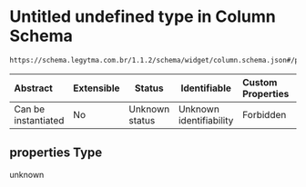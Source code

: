 # Untitled undefined type in Column Schema

```txt
https://schema.legytma.com.br/1.1.2/schema/widget/column.schema.json#/properties
```




| Abstract            | Extensible | Status         | Identifiable            | Custom Properties | Additional Properties | Access Restrictions | Defined In                                                                         |
| :------------------ | ---------- | -------------- | ----------------------- | :---------------- | --------------------- | ------------------- | ---------------------------------------------------------------------------------- |
| Can be instantiated | No         | Unknown status | Unknown identifiability | Forbidden         | Allowed               | none                | [column.schema.json\*](../schema/widget/column.schema.json) |

## properties Type

unknown

